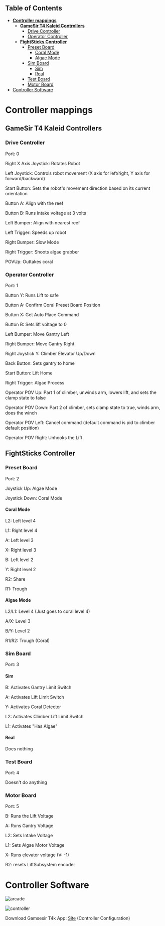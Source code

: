## Table of Contents
- [**Controller mappings**](#controller-mappings)
  - [**GameSir T4 Kaleid Controllers**](#gamesir-t4-kaleid-controllers)
    - [Drive Controller](#drive-controller)
    - [Operator Controller](#operator-controller)
  - [**FightSticks Controller**](#fightsticks-controller)
    - [Preset Board](#preset-board)
      - [Coral Mode](#coral-mode)
      - [Algae Mode](#algae-mode)
    - [Sim Board](#sim-board)
      - [Sim](#sim)
      - [Real](#real)
    - [Test Board](#test-board)
    - [Motor Board](#motor-board)
- [Controller Software](#controller-software)

# **Controller mappings**

## **GameSir T4 Kaleid Controllers**
### Drive Controller
Port: 0

Right X Axis Joystick: Rotates Robot

Left Joystick: Controls robot movement (X axis for left/right, Y axis for forward/backward)

Start Button: Sets the robot's movement direction based on its current orientation

Button A: Align with the reef

Button B: Runs intake voltage at 3 volts

Left Bumper: Align with nearest reef

Left Trigger: Speeds up robot

Right Bumper: Slow Mode

Right Trigger: Shoots algae grabber

POVUp: Outtakes coral
### Operator Controller
Port: 1

Button Y: Runs Lift to safe

Button A: Confirm Coral Preset Board Position

Button X: Get Auto Place Command

Button B: Sets lift voltage to 0

Left Bumper: Move Gantry Left

Right Bumper: Move Gantry Right

Right Joystick Y: Climber Elevator Up/Down

Back Button: Sets gantry to home

Start Button: Lift Home

Right Trigger: Algae Process

Operator POV Up: Part 1 of climber, unwinds arm, lowers lift, and sets the clamp state to false

Operator POV Down: Part 2 of climber, sets clamp state to true, winds arm, does the winch

Operator POV Left: Cancel command (default command is pid to climber default position)

Operator POV Right: Unhooks the Lift

## **FightSticks Controller**
### Preset Board
Port: 2

Joystick Up: Algae Mode

Joystick Down: Coral Mode

#### Coral Mode
L2: Left level 4

L1: Right level 4

A: Left level 3

X: Right level 3

B: Left level 2

Y: Right level 2

R2: Share

R1: Trough
#### Algae Mode
L2/L1: Level 4 (Just goes to coral level 4)

A/X: Level 3

B/Y: Level 2

R1/R2: Trough (Coral)
### Sim Board
Port: 3
#### Sim
B: Activates Gantry Limit Switch

A: Activates Lift Limit Switch

Y: Activates Coral Detector

L2: Activates Climber Lift Limit Switch

L1: Activates "Has Algae"
#### Real

Does nothing

### Test Board
Port: 4

Doesn't do anything

### Motor Board
Port: 5

B: Runs the Lift Voltage

A: Runs Gantry Voltage

L2: Sets Intake Voltage

L1: Sets Algae Motor Voltage

X: Runs elevator voltage (V: -1)

R2: resets LiftSubsystem encoder

# Controller Software
![arcade](arcade.png)

![controller](controller.png)

Download Gamsesir T4k App: [Site](https://gamesir.com/pages/gamesir-t4k-app?srsltid=AfmBOopEweKJXB8Kw_ZJ6K9aPAazIYmm-peuel_OzsGSdFCpT5HZT_ZI) (Controller Configuration)
